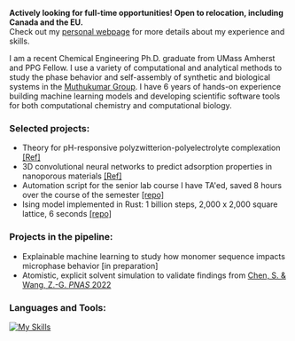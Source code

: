 **Actively looking for full-time opportunities! Open to relocation, including Canada and the EU.**\
Check out my [personal webpage](https://samuelhoover.github.io) for more details about my experience and skills.

I am a recent Chemical Engineering Ph.D. graduate from UMass Amherst and PPG Fellow. I use a variety of computational and analytical methods to study the phase behavior and self-assembly of synthetic and biological systems in the [Muthukumar Group](http://theory.pse.umass.edu). I have 6 years of hands-on experience building machine learning models and developing scientific software tools for both computational chemistry and computational biology.

### Selected projects:
- Theory for pH-responsive polyzwitterion-polyelectrolyte complexation [[Ref]](https://doi.org/10.1039/D4SM00575A)
- 3D convolutional neural networks to predict adsorption properties in nanoporous materials [[Ref]](https://pubs.rsc.org/en/content/articlelanding/2023/ta/d3ta01911j)
- Automation script for the senior lab course I have TA'ed, saved 8 hours over the course of the semester [[repo]](https://github.com/samuelhoover/ChE-401-402-peer-critiques-anonymizer)
- Ising model implemented in Rust: 1 billion steps, 2,000 x 2,000 square lattice, 6 seconds [[repo]](https://github.com/samuelhoover/ising-rust/)

### Projects in the pipeline:
- Explainable machine learning to study how monomer sequence impacts microphase behavior [in preparation]
- Atomistic, explicit solvent simulation to validate findings from [Chen, S. & Wang, Z.-G. *PNAS* 2022](https://doi.org/10.1073/pnas.2209975119)

### Languages and Tools:
[![My Skills](https://skillicons.dev/icons?i=py,rust,c,cpp,bash,pytorch,sklearn,sqlite,postgres,docker,latex,html,neovim,obsidian)](https://skillicons.dev)
